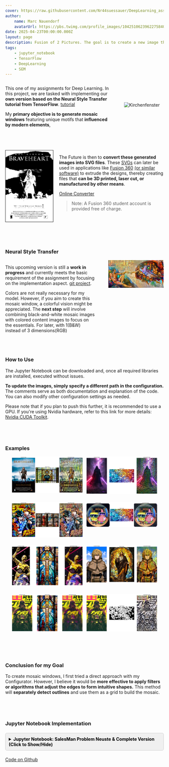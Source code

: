 ```yaml
---
cover: https://raw.githubusercontent.com/Nr44suessauer/DeepLearning_assignment2/main/DeepLearning_assignment3/generated_creation%20of%20adam_with_mosaik.jpg
author:
    name: Marc Nauendorf
    avatarUrl: https://pbs.twimg.com/profile_images/1042510623962275840/1Iw_Mvud_400x400.jpg
date: 2025-04-23T00:00:00.000Z
layout: page
description: Fusion of 2 Pictures. The goal is to create a new image that combines the two styles.
tags:
    - jupyter_notebook
    - TensorFlow
    - DeepLearning
    - SEM
---
```



<div style="display: flex; align-items: center;">
    <div style="flex: 1; padding-right: 20px;">
        <p>This one of my assignments for Deep Learning. In this project, we are tasked with implementing our <strong>own version based on the Neural Style Transfer tutorial from TensorFlow</strong>. <a href="https://www.tensorflow.org/tutorials/generative/style_transfer">tutorial</a></p>
        <p>My <strong>primary objective is to generate mosaic windows</strong> featuring unique motifs that <strong>influenced by modern elements</strong>, </p>
    </div>
    <div style="flex: 0 0 auto; margin-left: 20px; width: 25%;">
        <img src="https://upload.wikimedia.org/wikipedia/commons/thumb/5/5e/Kirchenfenster_Wasser.JPG/960px-Kirchenfenster_Wasser.JPG" alt="Kirchenfenster" style="width: 100%; height: auto;">
        <p style="font-size: 0.8em; text-align: center;"></p>
    </div>
</div>

<div style="display: flex; align-items: center; margin-top: 30px;">
        <p></p>
</div>

<div style="display: flex; align-items: flex-start;">
    <div style="flex: 0 0 30%; text-align: center;">
        <img src="https://raw.githubusercontent.com/Nr44suessauer/nr44suessauer.github.io/main/nuxt-app/assets/pictures/svg/1717856636_BraveHearth.jpg.svg" alt="Inverted SVG of BraveHeart" style="width: 100%; max-width: 225px; height: auto; border: 1px solid #ddd; border-radius: 0px; filter: invert(1);">
    </div>
    <div style="flex: 1; padding-left: 20px;">
        <p>The Future is then to <strong>convert these generated images into SVG files</strong>. These <a href="https://en.wikipedia.org/wiki/SVG">SVGs</a> can later be used in applications like <a href="https://www.autodesk.com/de/products/fusion-360/overview?term=1-YEAR&tab=subscription#top">Fusion 360</a> <a href="https://de.wikipedia.org/wiki/Liste_von_CAD-Programmen">(or similar software)</a> to extrude the designs, thereby creating files that <strong>can be 3D printed, laser cut, or manufactured by other means</strong>.</p>
        <p><a href="https://convertio.co/de/jpg-svg/">Online Converter</a></p>
        <blockquote>
            <p>Note: A Fusion 360 student account is provided free of charge.</p>
        </blockquote>
    </div>
</div>

<div style="display: flex; align-items: center; margin-top: 30px;">
        <p></p>
</div>

### **Neural Style Transfer**
<div style="display: flex; align-items: flex-start;">
    <div style="flex: 1; padding-right: 20px;">
        <p>This upcoming version is still a <strong>work in progress</strong> and currently meets the basic requirement of the assignment by focusing on the implementation aspect. <a href="https://github.com/Nr44suessauer/DeepLearning_assignment2/tree/main/DeepLearning_assignment3">git project</a>.</p>
        <p>Colors are not really necessary for my model. However, if you aim to create this mosaic window, a colorful vision might be appreciated. The <strong>next step</strong> will involve combining black-and-white mosaic images with colored content images to focus on the essentials. For later, with 1(B&W) instead of 3 dimensions(RGB)</p>
    </div>
    <div style="flex: 0 0 auto; margin-left: 20px; width: 35%;">
        <img src="https://raw.githubusercontent.com/Nr44suessauer/DeepLearning_assignment2/main/DeepLearning_assignment3/generated_creation%20of%20adam_with_mosaik.jpg" alt="Neural Style Mosaic" style="width: 100%; height: auto;" loading="lazy">
    </div>
</div>

<div style="display: flex; align-items: center; margin-top: 10px;">
        <p></p>
</div>

### **How to Use**
The Jupyter Notebook can be downloaded and, once all required libraries are installed, executed without issues. 

**To update the images, simply specify a different path in the configuration.** The comments serve as both documentation and explanation of the code. You can also modify other configuration settings as needed. 

Please note that if you plan to push this further, it is recommended to use a GPU. If you're using Nvidia hardware, refer to this link for more details: <a href="https://developer.nvidia.com/cuda-toolkit">Nvidia CUDA Toolkit</a>.

<div style="display: flex; align-items: center; margin-top: 30px;">
        <p></p>
</div>

### **Examples**

<div style="display: flex; flex-wrap: wrap; gap: 10px; justify-content: center;">
    <div style="flex: 0 1 45%; max-width: 45%;">
        <img src="https://raw.githubusercontent.com/Nr44suessauer/nr44suessauer.github.io/main/nuxt-app/assets/pictures/jupyter/generated/BraveHeart.png" alt="Best Result" style="width: 100%; height: auto;" loading="lazy">
        <p style="text-align: center; font-size: 0.9em;"></p>
    </div>
    <div style="flex: 0 1 45%; max-width: 45%;">
        <img src="https://raw.githubusercontent.com/Nr44suessauer/nr44suessauer.github.io/main/nuxt-app/assets/pictures/jupyter/generated/Generated_revan.png" alt="Chobi 10 Steps" style="width: 100%; height: auto;" loading="lazy">
        <p style="text-align: center; font-size: 0.9em;"></p>
    </div>
    <div style="flex: 0 1 45%; max-width: 45%;">
        <img src="https://raw.githubusercontent.com/Nr44suessauer/nr44suessauer.github.io/main/nuxt-app/assets/pictures/jupyter/generated/MyHeroGenerated.png" alt="Composition 7 with Red" style="width: 100%; height: auto;" loading="lazy">
        <p style="text-align: center; font-size: 0.9em;"></p>
    </div>
    <div style="flex: 0 1 45%; max-width: 45%;">
        <img src="https://raw.githubusercontent.com/Nr44suessauer/nr44suessauer.github.io/main/nuxt-app/assets/pictures/jupyter/generated/spongebob_generated.png" alt="Great Wave at Kanagawa" style="width: 100%; height: auto;" loading="lazy">
        <p style="text-align: center; font-size: 0.9em;"></p>
    </div>
    <div style="flex: 0 1 45%; max-width: 45%;">
        <img src="https://raw.githubusercontent.com/Nr44suessauer/nr44suessauer.github.io/main/nuxt-app/assets/pictures/jupyter/generated/starwars_generated.png" alt="Creation of Adam with Mosaic" style="width: 100%; height: auto;" loading="lazy">
        <p style="text-align: center; font-size: 0.9em;"></p>
    </div>
    <div style="flex: 0 1 45%; max-width: 45%;">
        <img src="https://raw.githubusercontent.com/Nr44suessauer/nr44suessauer.github.io/main/nuxt-app/assets/pictures/jupyter/generated/torfin_generated.png" alt="Mona Lisa with Mosaic" style="width: 100%; height: auto;" loading="lazy">
        <p style="text-align: center; font-size: 0.9em;"></p>
    </div>
    <div style="flex: 0 1 45%; max-width: 45%;">
        <img src="https://raw.githubusercontent.com/Nr44suessauer/nr44suessauer.github.io/main/nuxt-app/assets/pictures/jupyter/generated/vader.png" alt="Starry Night" style="width: 100%; height: auto;" loading="lazy">
        <p style="text-align: center; font-size: 0.9em;"></p>
    </div>
    <div style="flex: 0 1 45%; max-width: 45%;">
        <img src="https://raw.githubusercontent.com/Nr44suessauer/nr44suessauer.github.io/main/nuxt-app/assets/pictures/jupyter/generated/vader2.png" alt="Tubingen with Starry Night" style="width: 100%; height: auto;" loading="lazy">
        <p style="text-align: center; font-size: 0.9em;"></p>
    </div>
</div>

<div style="display: flex; align-items: center; margin-top: 30px;">
        <p></p>
</div>

### **Conclusion for my Goal** 
To create mosaic windows, I first tried a direct approach with my Configurator. However, I believe it would be **more effective to apply filters or algorithms that adjust the edges to form intuitive shapes.** This method will **separately detect outlines** and use them as a grid to build the mosaic.

<div style="display: flex; align-items: center; margin-top: 30px;">
        <p></p>
</div>

### **Jupyter Notebook Implementation**
<div class="notebook-container" style="margin-top: 20px; margin-bottom: 20px;">
    <details>
        <summary style="cursor: pointer; font-weight: bold; padding: 10px; background-color: #f0f0f0; border: 1px solid #ccc; border-radius: 5px; color: #000;">
            Jupyter Notebook: SalesMan Problem Neuste & Complete Version (Click to Show/Hide)
        </summary>
        <div style="border: 1px solid #ddd; padding: 15px; margin-top: 10px; background-color: #f9f9f9; color: #000;">
            <iframe
                src="https://nbviewer.org/github/Nr44suessauer/DeepLearning_assignment2/blob/main/DeepLearning_assignment3/Assignment_3_mnauendo.ipynb"
                width="100%"
                height="800"
                style="border: none;"
                allowfullscreen>
            </iframe>
            <p style="text-align: center; margin-top: 10px;">
                <a href="https://nbviewer.org/github/Nr44suessauer/DeepLearning_assignment2/blob/main/DeepLearning_assignment3/Assignment_3_mnauendo.ipynb" target="_blank" style="color: #000;">
                    Open Notebook on GitHub
                </a>
            </p>
        </div>
    </details>
</div>

[Code on Github](https://github.com/Nr44suessauer/DeepLearning_assignment2/tree/main/DeepLearning_assignment3)

